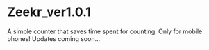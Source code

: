 # Zeekr_ver1.0.1
A simple counter that saves time spent for counting.
Only for mobile phones!
Updates coming soon...
